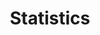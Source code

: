 ---
layout: Statistics
title: Statistics
category: [Statistics]
excerpt: "Statistics 101"
comments: false
---
